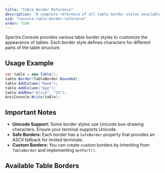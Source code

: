 ```yaml
---
title: "Table Border Reference"
description: "A complete reference of all table border styles available in Spectre.Console"
uid: "console-table-border-reference"
order: 7100
---
```


Spectre.Console provides various table border styles to customize the appearance of tables.
Each border style defines characters for different parts of the table structure.

## Usage Example

```csharp
var table = new Table();
table.Border(TableBorder.Rounded);
table.AddColumn("Name");
table.AddColumn("Age");
table.AddRow("Alice", "25");
AnsiConsole.Write(table);
```

## Important Notes

- **Unicode Support:** Some border styles use Unicode box-drawing characters. Ensure your terminal supports Unicode.
- **Safe Borders:** Each border has a `SafeBorder` property that provides an ASCII fallback for limited terminals.
- **Custom Borders:** You can create custom borders by inheriting from `TableBorder` and implementing `GetPart()`.

## Available Table Borders

<TableBorderList />
